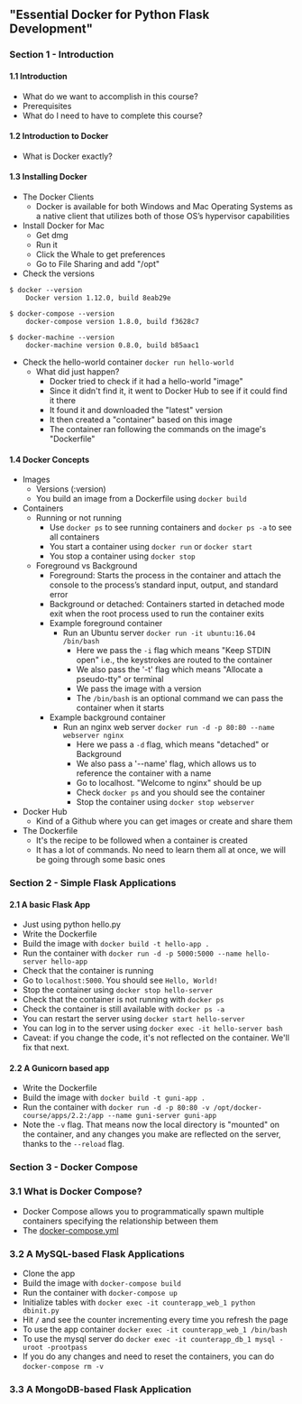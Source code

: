 ## "Essential Docker for Python Flask Development"

### Section 1 - Introduction

#### 1.1 Introduction

- What do we want to accomplish in this course?
- Prerequisites
- What do I need to have to complete this course?

#### 1.2 Introduction to Docker
- What is Docker exactly?

#### 1.3 Installing Docker
- The Docker Clients
  - Docker is available for both Windows and Mac Operating Systems as a native client that utilizes both of those OS’s hypervisor capabilities
- Install Docker for Mac
  - Get dmg
  - Run it
  - Click the Whale to get preferences
  - Go to File Sharing and add "/opt"
- Check the versions

```
$ docker --version
	Docker version 1.12.0, build 8eab29e

$ docker-compose --version
	docker-compose version 1.8.0, build f3628c7

$ docker-machine --version
	docker-machine version 0.8.0, build b85aac1
```

- Check the hello-world container `docker run hello-world`
  - What did just happen?
    - Docker tried to check if it had a hello-world "image"
    - Since it didn't find it, it went to Docker Hub to see if it could find it there
    - It found it and downloaded the "latest" version
    - It then created a "container" based on this image
    - The container ran following the commands on the image's "Dockerfile"

#### 1.4 Docker Concepts
- Images
  - Versions (:version)
  - You build an image from a Dockerfile using `docker build`
- Containers
  - Running or not running
    - Use `docker ps` to see running containers and `docker ps -a` to see all containers
    - You start a container using `docker run` or `docker start`
    - You stop a container using `docker stop`
  - Foreground vs Background
    - Foreground: Starts the process in the container and attach the console to the process’s standard input, output, and standard error
    - Background or detached: Containers started in detached mode exit when the root process used to run the container exits
    - Example foreground container
      - Run an Ubuntu server `docker run -it ubuntu:16.04 /bin/bash`
        - Here we pass the `-i` flag which means "Keep STDIN open" i.e., the keystrokes are routed to the container
        - We also pass the '-t' flag which means "Allocate a pseudo-tty" or terminal
        - We pass the image with a version
        - The `/bin/bash` is an optional command we can pass the container when it starts
    - Example background container
      - Run an nginx web server `docker run -d -p 80:80 --name webserver nginx`
        - Here we pass a `-d` flag, which means "detached" or Background
        - We also pass a '--name' flag, which allows us to reference the container with a name
        - Go to localhost. "Welcome to nginx" should be up
        - Check `docker ps` and you should see the container
        - Stop the container using `docker stop webserver`
- Docker Hub
  - Kind of a Github where you can get images or create and share them
- The Dockerfile
  - It's the recipe to be followed when a container is created
  - It has a lot of commands. No need to learn them all at once, we will be going through some basic ones

### Section 2 - Simple Flask Applications
#### 2.1 A basic Flask App
- Just using python hello.py
- Write the Dockerfile
- Build the image with `docker build -t hello-app .`
- Run the container with `docker run -d -p 5000:5000 --name hello-server hello-app`
- Check that the container is running
- Go to `localhost:5000`. You should see `Hello, World!`
- Stop the container using `docker stop hello-server`
- Check that the container is not running with `docker ps`
- Check the container is still available with `docker ps -a`
- You can restart the server using `docker start hello-server`
- You can log in to the server using `docker exec -it hello-server bash`
- Caveat: if you change the code, it's not reflected on the container. We'll fix that next.

#### 2.2 A Gunicorn based app
- Write the Dockerfile
- Build the image with `docker build -t guni-app .`
- Run the container with `docker run -d -p 80:80 -v /opt/docker-course/apps/2.2:/app --name guni-server guni-app`
- Note the `-v` flag. That means now the local directory is "mounted" on the container, and any changes you make are reflected on the server, thanks to the `--reload` flag.

### Section 3 - Docker Compose
### 3.1 What is Docker Compose?
- Docker Compose allows you to programmatically spawn multiple containers specifying the relationship between them
- The [docker-compose.yml](https://docs.docker.com/compose/compose-file/)

### 3.2 A MySQL-based Flask Applications
- Clone the app
- Build the image with `docker-compose build`
- Run the container with `docker-compose up`
- Initialize tables with `docker exec -it counterapp_web_1 python dbinit.py`
- Hit `/` and see the counter incrementing every time you refresh the page
- To use the app container `docker exec -it counterapp_web_1 /bin/bash`
- To use the mysql server do `docker exec -it counterapp_db_1 mysql -uroot -prootpass`
- If you do any changes and need to reset the containers, you can do `docker-compose rm -v`

### 3.3 A MongoDB-based Flask Application
